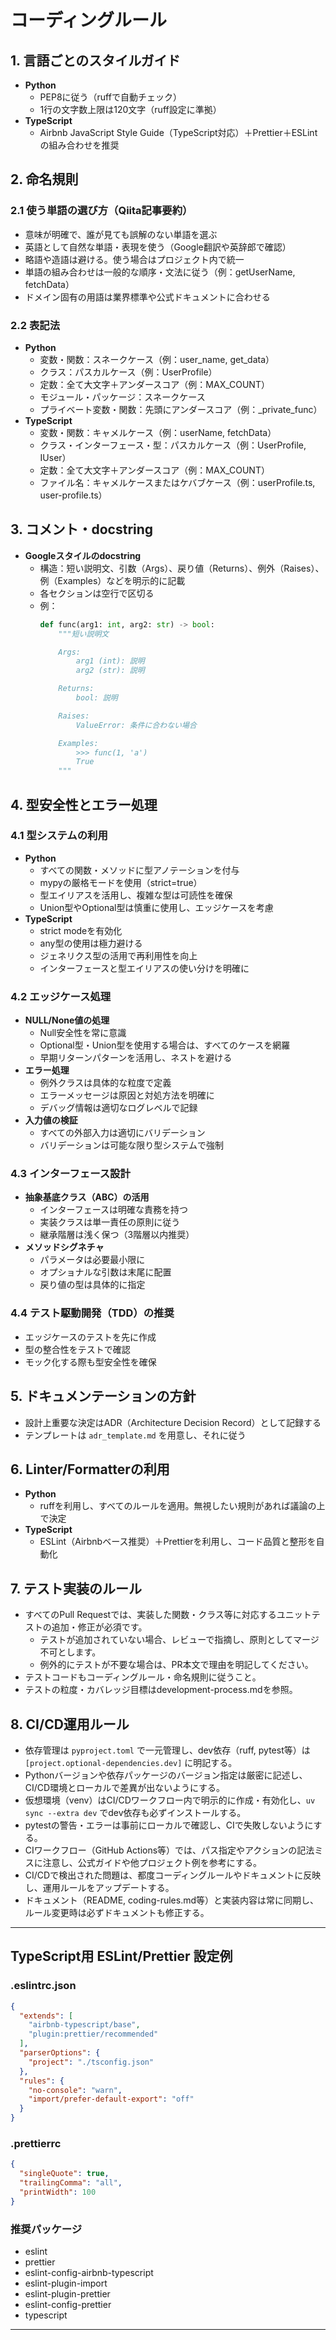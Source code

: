 # コーディングルール

## 1. 言語ごとのスタイルガイド
- **Python**
  - PEP8に従う（ruffで自動チェック）
  - 1行の文字数上限は120文字（ruff設定に準拠）
- **TypeScript**
  - Airbnb JavaScript Style Guide（TypeScript対応）＋Prettier＋ESLintの組み合わせを推奨

## 2. 命名規則
### 2.1 使う単語の選び方（Qiita記事要約）
- 意味が明確で、誰が見ても誤解のない単語を選ぶ
- 英語として自然な単語・表現を使う（Google翻訳や英辞郎で確認）
- 略語や造語は避ける。使う場合はプロジェクト内で統一
- 単語の組み合わせは一般的な順序・文法に従う（例：getUserName, fetchData）
- ドメイン固有の用語は業界標準や公式ドキュメントに合わせる

### 2.2 表記法
- **Python**
  - 変数・関数：スネークケース（例：user_name, get_data）
  - クラス：パスカルケース（例：UserProfile）
  - 定数：全て大文字＋アンダースコア（例：MAX_COUNT）
  - モジュール・パッケージ：スネークケース
  - プライベート変数・関数：先頭にアンダースコア（例：_private_func）
- **TypeScript**
  - 変数・関数：キャメルケース（例：userName, fetchData）
  - クラス・インターフェース・型：パスカルケース（例：UserProfile, IUser）
  - 定数：全て大文字＋アンダースコア（例：MAX_COUNT）
  - ファイル名：キャメルケースまたはケバブケース（例：userProfile.ts, user-profile.ts）

## 3. コメント・docstring
- **Googleスタイルのdocstring**
  - 構造：短い説明文、引数（Args）、戻り値（Returns）、例外（Raises）、例（Examples）などを明示的に記載
  - 各セクションは空行で区切る
  - 例：
    ```python
    def func(arg1: int, arg2: str) -> bool:
        """短い説明文

        Args:
            arg1 (int): 説明
            arg2 (str): 説明

        Returns:
            bool: 説明

        Raises:
            ValueError: 条件に合わない場合

        Examples:
            >>> func(1, 'a')
            True
        """
    ```

## 4. 型安全性とエラー処理

### 4.1 型システムの利用
- **Python**
  - すべての関数・メソッドに型アノテーションを付与
  - mypyの厳格モードを使用（strict=true）
  - 型エイリアスを活用し、複雑な型は可読性を確保
  - Union型やOptional型は慎重に使用し、エッジケースを考慮
- **TypeScript**
  - strict modeを有効化
  - any型の使用は極力避ける
  - ジェネリクス型の活用で再利用性を向上
  - インターフェースと型エイリアスの使い分けを明確に

### 4.2 エッジケース処理
- **NULL/None値の処理**
  - Null安全性を常に意識
  - Optional型・Union型を使用する場合は、すべてのケースを網羅
  - 早期リターンパターンを活用し、ネストを避ける
- **エラー処理**
  - 例外クラスは具体的な粒度で定義
  - エラーメッセージは原因と対処方法を明確に
  - デバッグ情報は適切なログレベルで記録
- **入力値の検証**
  - すべての外部入力は適切にバリデーション
  - バリデーションは可能な限り型システムで強制

### 4.3 インターフェース設計
- **抽象基底クラス（ABC）の活用**
  - インターフェースは明確な責務を持つ
  - 実装クラスは単一責任の原則に従う
  - 継承階層は浅く保つ（3階層以内推奨）
- **メソッドシグネチャ**
  - パラメータは必要最小限に
  - オプショナルな引数は末尾に配置
  - 戻り値の型は具体的に指定

### 4.4 テスト駆動開発（TDD）の推奨
- エッジケースのテストを先に作成
- 型の整合性をテストで確認
- モック化する際も型安全性を確保

## 5. ドキュメンテーションの方針
- 設計上重要な決定はADR（Architecture Decision Record）として記録する
- テンプレートは `adr_template.md` を用意し、それに従う

## 6. Linter/Formatterの利用
- **Python**
  - ruffを利用し、すべてのルールを適用。無視したい規則があれば議論の上で決定
- **TypeScript**
  - ESLint（Airbnbベース推奨）＋Prettierを利用し、コード品質と整形を自動化

## 7. テスト実装のルール
- すべてのPull Requestでは、実装した関数・クラス等に対応するユニットテストの追加・修正が必須です。
    - テストが追加されていない場合、レビューで指摘し、原則としてマージ不可とします。
    - 例外的にテストが不要な場合は、PR本文で理由を明記してください。
- テストコードもコーディングルール・命名規則に従うこと。
- テストの粒度・カバレッジ目標はdevelopment-process.mdを参照。

## 8. CI/CD運用ルール
- 依存管理は `pyproject.toml` で一元管理し、dev依存（ruff, pytest等）は `[project.optional-dependencies.dev]` に明記する。
- Pythonバージョンや依存パッケージのバージョン指定は厳密に記述し、CI/CD環境とローカルで差異が出ないようにする。
- 仮想環境（venv）はCI/CDワークフロー内で明示的に作成・有効化し、`uv sync --extra dev` でdev依存も必ずインストールする。
- pytestの警告・エラーは事前にローカルで確認し、CIで失敗しないようにする。
- CIワークフロー（GitHub Actions等）では、パス指定やアクションの記法ミスに注意し、公式ガイドや他プロジェクト例を参考にする。
- CI/CDで検出された問題は、都度コーディングルールやドキュメントに反映し、運用ルールをアップデートする。
- ドキュメント（README, coding-rules.md等）と実装内容は常に同期し、ルール変更時は必ずドキュメントも修正する。

---

## TypeScript用 ESLint/Prettier 設定例

### .eslintrc.json
```json
{
  "extends": [
    "airbnb-typescript/base",
    "plugin:prettier/recommended"
  ],
  "parserOptions": {
    "project": "./tsconfig.json"
  },
  "rules": {
    "no-console": "warn",
    "import/prefer-default-export": "off"
  }
}
```

### .prettierrc
```json
{
  "singleQuote": true,
  "trailingComma": "all",
  "printWidth": 100
}
```

### 推奨パッケージ
- eslint
- prettier
- eslint-config-airbnb-typescript
- eslint-plugin-import
- eslint-plugin-prettier
- eslint-config-prettier
- typescript

---

